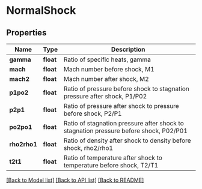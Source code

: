 # NormalShock

## Properties
Name | Type | Description 
------------ | ------------- | ------------- 
**gamma** | **float** | Ratio of specific heats, gamma 
**mach** | **float** | Mach number before shock, M1 
**mach2** | **float** | Mach number after shock, M2 
**p1po2** | **float** | Ratio of pressure before shock to stagnation pressure after shock, P1/P02 
**p2p1** | **float** | Ratio of pressure after shock to pressure before shock, P2/P1 
**po2po1** | **float** | Ratio of stagnation pressure after shock to stagnation pressure before shock, P02/P01 
**rho2rho1** | **float** | Ratio of density after shock to density before shock, rho2/rho1 
**t2t1** | **float** | Ratio of temperature after shock to temperature before shock, T2/T1 

[[Back to Model list]](../README.md#documentation-for-models) [[Back to API list]](../README.md#documentation-for-api-endpoints) [[Back to README]](../README.md)


